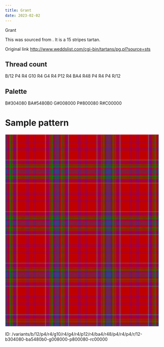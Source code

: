```yaml
---
title: Grant
date: 2023-02-02
---
```

Grant

This was sourced from <no value>.  It is a 15 stripes tartan.

Original link http://www.weddslist.com/cgi-bin/tartans/pg.pl?source=sts

## Thread count
B/12 P4 R4 G10 R4 G4 R4 P12 R4 BA4 R48 P4 R4 P4 R/12

## Palette
B#304080 BA#5480B0 G#008000 P#800080 R#C00000

# Sample pattern

![Tartan detail](tartan.png "B/12 P4 R4 G10 R4 G4 R4 P12 R4 BA4 R48 P4 R4 P4 R/12 tartan")

ID: /variants/b/12/p4/r4/g10/r4/g4/r4/p12/r4/ba4/r48/p4/r4/p4/r/12-b304080-ba5480b0-g008000-p800080-rc00000